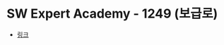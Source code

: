# SW Expert Academy - 1249 (보급로)
- [링크](https://www.swexpertacademy.com/main/code/problem/problemDetail.do?contestProbId=AV15QRX6APsCFAYD)
